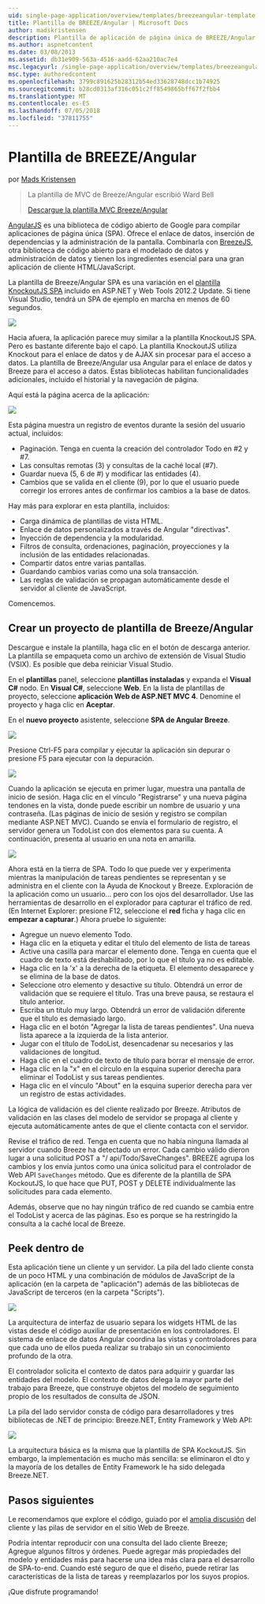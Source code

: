```yaml
---
uid: single-page-application/overview/templates/breezeangular-template
title: Plantilla de BREEZE/Angular | Microsoft Docs
author: madskristensen
description: Plantilla de aplicación de página única de BREEZE/Angular
ms.author: aspnetcontent
ms.date: 03/08/2013
ms.assetid: db31e909-563a-4516-aadd-62aa210ac7e4
msc.legacyurl: /single-page-application/overview/templates/breezeangular-template
msc.type: authoredcontent
ms.openlocfilehash: 3799c891625b28312b54ed33628748dcc1b74925
ms.sourcegitcommit: b28cd0313af316c051c2ff8549865bff67f2fbb4
ms.translationtype: MT
ms.contentlocale: es-ES
ms.lasthandoff: 07/05/2018
ms.locfileid: "37811755"
---
```

<a name="breezeangular-template"></a>Plantilla de BREEZE/Angular
====================
por [Mads Kristensen](https://github.com/madskristensen)

> La plantilla de MVC de Breeze/Angular escribió Ward Bell
> 
> [Descargue la plantilla MVC Breeze/Angular](https://go.microsoft.com/fwlink/?LinkId=286437)


[AngularJS](http://angularjs.org) es una biblioteca de código abierto de Google para compilar aplicaciones de página única (SPA). Ofrece el enlace de datos, inserción de dependencias y la administración de la pantalla. Combinarla con [BreezeJS](http://www.breezejs.com/?utm_source=ms-spa), otra biblioteca de código abierto para el modelado de datos y administración de datos y tienen los ingredientes esencial para una gran aplicación de cliente HTML/JavaScript.

La plantilla de Breeze/Angular SPA es una variación en el [plantilla KnockoutJS SPA](../introduction/knockoutjs-template.md) incluido en ASP.NET y Web Tools 2012.2 Update. Si tiene Visual Studio, tendrá un SPA de ejemplo en marcha en menos de 60 segundos.

![](http://www.breezejs.com/sites/all/images/spa-template/NgRunningTodoPage.png)

Hacia afuera, la aplicación parece muy similar a la plantilla KnockoutJS SPA. Pero es bastante diferente bajo el capó. La plantilla KnockoutJS utiliza Knockout para el enlace de datos y de AJAX sin procesar para el acceso a datos. La plantilla de Breeze/Angular usa Angular para el enlace de datos y Breeze para el acceso a datos. Estas bibliotecas habilitan funcionalidades adicionales, incluido el historial y la navegación de página.

Aquí está la página acerca de la aplicación:

![](http://www.breezejs.com/sites/all/images/spa-template/NgRunningAboutPage.png)

Esta página muestra un registro de eventos durante la sesión del usuario actual, incluidos:

- Paginación. Tenga en cuenta la creación del controlador Todo en #2 y #7.
- Las consultas remotas (3) y consultas de la caché local (#7).
- Guardar nueva (5, 6 de #) y modificar las entidades (4).
- Cambios que se valida en el cliente (9), por lo que el usuario puede corregir los errores antes de confirmar los cambios a la base de datos.

Hay más para explorar en esta plantilla, incluidos:

- Carga dinámica de plantillas de vista HTML.
- Enlace de datos personalizados a través de Angular "directivas".
- Inyección de dependencia y la modularidad.
- Filtros de consulta, ordenaciones, paginación, proyecciones y la inclusión de las entidades relacionadas.
- Compartir datos entre varias pantallas.
- Guardando cambios varias como una sola transacción.
- Las reglas de validación se propagan automáticamente desde el servidor al cliente de JavaScript.

Comencemos.

## <a name="create-a-breezeangular-template-project"></a>Crear un proyecto de plantilla de Breeze/Angular

Descargue e instale la plantilla, haga clic en el botón de descarga anterior. La plantilla se empaqueta como un archivo de extensión de Visual Studio (VSIX). Es posible que deba reiniciar Visual Studio.

En el **plantillas** panel, seleccione **plantillas instaladas** y expanda el **Visual C#** nodo. En **Visual C#**, seleccione **Web**. En la lista de plantillas de proyecto, seleccione **aplicación Web de ASP.NET MVC 4**. Denomine el proyecto y haga clic en **Aceptar**.

En el **nuevo proyecto** asistente, seleccione **SPA de Angular Breeze**.

![](http://www.breezejs.com/sites/all/images/spa-template/SelectBreezeNgSpaTemplate.png)

Presione Ctrl-F5 para compilar y ejecutar la aplicación sin depurar o presione F5 para ejecutar con la depuración.

![](http://www.breezejs.com/sites/all/images/spa-template/ZephyrLogin.png)

Cuando la aplicación se ejecuta en primer lugar, muestra una pantalla de inicio de sesión. Haga clic en el vínculo "Registrarse" y una nueva página tendones en la vista, donde puede escribir un nombre de usuario y una contraseña. (Las páginas de inicio de sesión y registro se compilan mediante ASP.NET MVC). Cuando se envía el formulario de registro, el servidor genera un TodoList con dos elementos para su cuenta. A continuación, presenta al usuario en una nota en amarilla.

![](http://www.breezejs.com/sites/all/images/spa-template/TodoList.png)

Ahora está en la tierra de SPA. Todo lo que puede ver y experimenta mientras la manipulación de tareas pendientes se representan y se administra en el cliente con la Ayuda de Knockout y Breeze. Exploración de la aplicación como un usuario... pero con los ojos del desarrollador. Use las herramientas de desarrollo en el explorador para capturar el tráfico de red. (En Internet Explorer: presione F12, seleccione el **red** ficha y haga clic en **empezar a capturar**.) Ahora pruebe lo siguiente:

- Agregue un nuevo elemento Todo.
- Haga clic en la etiqueta y editar el título del elemento de lista de tareas
- Active una casilla para marcar el elemento done. Tenga en cuenta que el cuadro de texto está deshabilitado, por lo que el título ya no es editable.
- Haga clic en la 'x' a la derecha de la etiqueta. El elemento desaparece y se elimina de la base de datos.
- Seleccione otro elemento y desactive su título. Obtendrá un error de validación que se requiere el título. Tras una breve pausa, se restaura el título anterior.
- Escriba un título muy largo. Obtendrá un error de validación diferente que el título es demasiado largo.
- Haga clic en el botón "Agregar la lista de tareas pendientes". Una nueva lista aparece a la izquierda de la lista anterior.
- Jugar con el título de TodoList, desencadenar su necesarios y las validaciones de longitud.
- Haga clic en el cuadro de texto de título para borrar el mensaje de error.
- Haga clic en la "x" en el círculo en la esquina superior derecha para eliminar el TodoList y sus tareas pendientes.
- Haga clic en el vínculo "About" en la esquina superior derecha para ver un registro de estas actividades.

La lógica de validación es del cliente realizado por Breeze. Atributos de validación en las clases del modelo de servidor se propaga al cliente y ejecuta automáticamente antes de que el cliente contacta con el servidor.

Revise el tráfico de red. Tenga en cuenta que no había ninguna llamada al servidor cuando Breeze ha detectado un error. Cada cambio válido dieron lugar a una solicitud POST a "/ api/Todo/SaveChanges". BREEZE agrupa los cambios y los envía juntos como una única solicitud para el controlador de Web API `SaveChanges` método. Que es diferente de la plantilla de SPA KockoutJS, lo que hace que PUT, POST y DELETE individualmente las solicitudes para cada elemento.

Además, observe que no hay ningún tráfico de red cuando se cambia entre el TodoList y acerca de las páginas. Eso es porque se ha restringido la consulta a la caché local de Breeze.

## <a name="peek-inside"></a>Peek dentro de

Esta aplicación tiene un cliente y un servidor. La pila del lado cliente consta de un poco HTML y una combinación de módulos de JavaScript de la aplicación (en la carpeta de "aplicación") además de las bibliotecas de JavaScript de terceros (en la carpeta "Scripts").

![](http://www.breezejs.com/sites/all/images/spa-template/NgClientArchitecture2.png)

La arquitectura de interfaz de usuario separa los widgets HTML de las vistas desde el código auxiliar de presentación en los controladores. El sistema de enlace de datos Angular coordina las vistas y controladores para que cada uno de ellos pueda realizar su trabajo sin un conocimiento profundo de la otra.

El controlador solicita el contexto de datos para adquirir y guardar las entidades del modelo. El contexto de datos delega la mayor parte del trabajo para Breeze, que construye objetos del modelo de seguimiento propio de los resultados de consulta de JSON.

La pila del lado servidor consta de código para desarrolladores y tres bibliotecas de .NET de principio: Breeze.NET, Entity Framework y Web API:

![](http://www.breezejs.com/sites/all/images/spa-template/ServerArchitecture.png)

La arquitectura básica es la misma que la plantilla de SPA KockoutJS. Sin embargo, la implementación es mucho más sencilla: se eliminaron el dto y la mayoría de los detalles de Entity Framework le ha sido delegada Breeze.NET.

## <a name="next-steps"></a>Pasos siguientes

Le recomendamos que explore el código, guiado por el [amplia discusión](http://www.breezejs.com/ng-spa-template?utm_source=ms-spa) del cliente y las pilas de servidor en el sitio Web de Breeze.

Podría intentar reproducir con una consulta del lado cliente Breeze; Agregue algunos filtros y órdenes. Puede agregar más propiedades del modelo y entidades más para hacerse una idea más clara para el desarrollo de SPA-to-end. Cuando esté seguro de que el diseño, puede retirar las características de la lista de tareas y reemplazarlos por los suyos propios.

¡Que disfrute programando!
